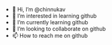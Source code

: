 - 👋 Hi, I’m @chinnukav
- 👀 I’m interested in learning github
- 🌱 I’m currently learning github
- 💞️ I’m looking to collaborate on github
- 📫 How to reach me on github

<!---
chinnukav/chinnukav is a ✨ special ✨ repository because its `README.md` (this file) appears on your GitHub profile.
You can click the Preview link to take a look at your changes.
--->
